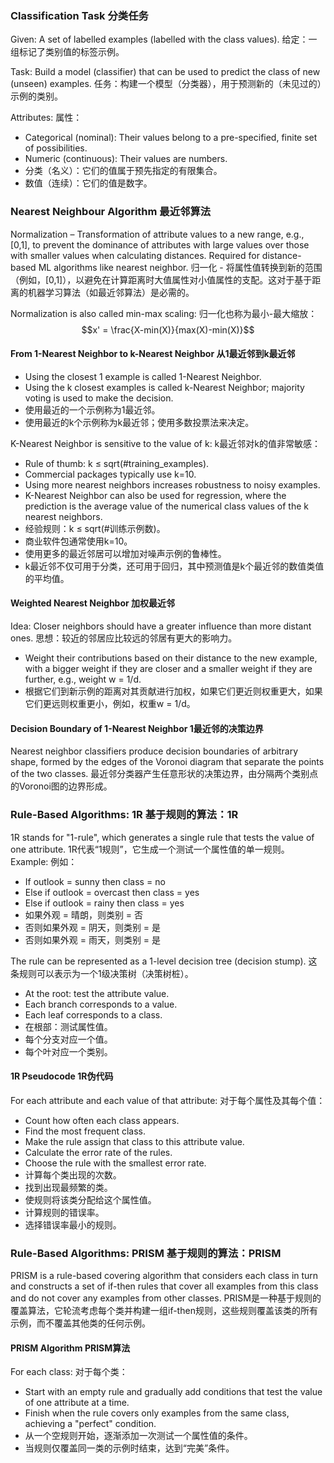 ### Classification Task 分类任务
Given: A set of labelled examples (labelled with the class values).
给定：一组标记了类别值的标签示例。

Task: Build a model (classifier) that can be used to predict the class of new (unseen) examples.
任务：构建一个模型（分类器），用于预测新的（未见过的）示例的类别。

Attributes: 
属性：
- Categorical (nominal): Their values belong to a pre-specified, finite set of possibilities.
- Numeric (continuous): Their values are numbers.
- 分类（名义）：它们的值属于预先指定的有限集合。
- 数值（连续）：它们的值是数字。

### Nearest Neighbour Algorithm 最近邻算法
Normalization – Transformation of attribute values to a new range, e.g., [0,1], to prevent the dominance of attributes with large values over those with smaller values when calculating distances. Required for distance-based ML algorithms like nearest neighbor.
归一化 - 将属性值转换到新的范围（例如，[0,1]），以避免在计算距离时大值属性对小值属性的支配。这对于基于距离的机器学习算法（如最近邻算法）是必需的。

Normalization is also called min-max scaling:
归一化也称为最小-最大缩放：
$$x' = \frac{X-min(X)}{max(X)-min(X)}$$

#### From 1-Nearest Neighbor to k-Nearest Neighbor 从1最近邻到k最近邻
- Using the closest 1 example is called 1-Nearest Neighbor.
- Using the k closest examples is called k-Nearest Neighbor; majority voting is used to make the decision.
- 使用最近的一个示例称为1最近邻。
- 使用最近的k个示例称为k最近邻；使用多数投票法来决定。

K-Nearest Neighbor is sensitive to the value of k:
k最近邻对k的值非常敏感：
- Rule of thumb: k ≤ sqrt(#training_examples).
- Commercial packages typically use k=10.
- Using more nearest neighbors increases robustness to noisy examples.
- K-Nearest Neighbor can also be used for regression, where the prediction is the average value of the numerical class values of the k nearest neighbors.
- 经验规则：k ≤ sqrt(#训练示例数)。
- 商业软件包通常使用k=10。
- 使用更多的最近邻居可以增加对噪声示例的鲁棒性。
- k最近邻不仅可用于分类，还可用于回归，其中预测值是k个最近邻的数值类值的平均值。

#### Weighted Nearest Neighbor 加权最近邻
Idea: Closer neighbors should have a greater influence than more distant ones.
思想：较近的邻居应比较远的邻居有更大的影响力。
- Weight their contributions based on their distance to the new example, with a bigger weight if they are closer and a smaller weight if they are further, e.g., weight w = 1/d.
- 根据它们到新示例的距离对其贡献进行加权，如果它们更近则权重更大，如果它们更远则权重更小，例如，权重w = 1/d。

#### Decision Boundary of 1-Nearest Neighbor 1最近邻的决策边界
Nearest neighbor classifiers produce decision boundaries of arbitrary shape, formed by the edges of the Voronoi diagram that separate the points of the two classes.
最近邻分类器产生任意形状的决策边界，由分隔两个类别点的Voronoi图的边界形成。

### Rule-Based Algorithms: 1R 基于规则的算法：1R
1R stands for "1-rule", which generates a single rule that tests the value of one attribute.
1R代表“1规则”，它生成一个测试一个属性值的单一规则。
Example:
例如：
- If outlook = sunny then class = no
- Else if outlook = overcast then class = yes
- Else if outlook = rainy then class = yes
- 如果外观 = 晴朗，则类别 = 否
- 否则如果外观 = 阴天，则类别 = 是
- 否则如果外观 = 雨天，则类别 = 是

The rule can be represented as a 1-level decision tree (decision stump).
这条规则可以表示为一个1级决策树（决策树桩）。
- At the root: test the attribute value.
- Each branch corresponds to a value.
- Each leaf corresponds to a class.
- 在根部：测试属性值。
- 每个分支对应一个值。
- 每个叶对应一个类别。

#### 1R Pseudocode 1R伪代码
For each attribute and each value of that attribute:
对于每个属性及其每个值：
- Count how often each class appears.
- Find the most frequent class.
- Make the rule assign that class to this attribute value.
- Calculate the error rate of the rules.
- Choose the rule with the smallest error rate.
- 计算每个类出现的次数。
- 找到出现最频繁的类。
- 使规则将该类分配给这个属性值。
- 计算规则的错误率。
- 选择错误率最小的规则。

### Rule-Based Algorithms: PRISM 基于规则的算法：PRISM
PRISM is a rule-based covering algorithm that considers each class in turn and constructs a set of if-then rules that cover all examples from this class and do not cover any examples from other classes.
PRISM是一种基于规则的覆盖算法，它轮流考虑每个类并构建一组if-then规则，这些规则覆盖该类的所有示例，而不覆盖其他类的任何示例。

#### PRISM Algorithm PRISM算法
For each class:
对于每个类：
- Start with an empty rule and gradually add conditions that test the value of one attribute at a time.
- Finish when the rule covers only examples from the same class, achieving a "perfect" condition.
- 从一个空规则开始，逐渐添加一次测试一个属性值的条件。
- 当规则仅覆盖同一类的示例时结束，达到“完美”条件。
